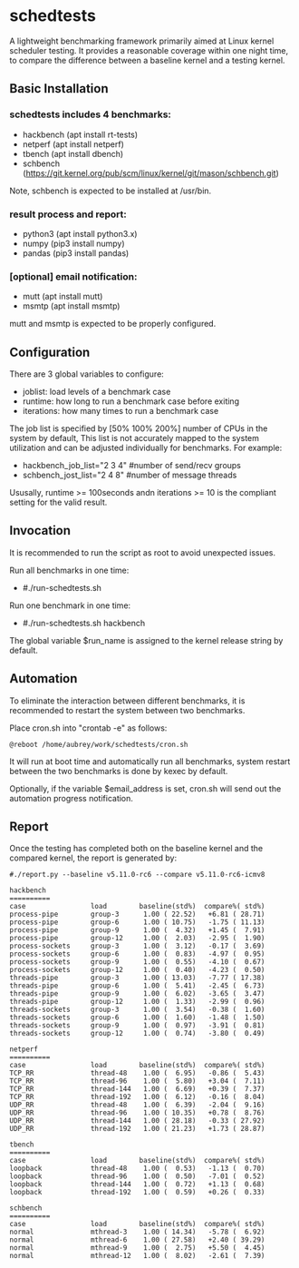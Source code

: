# schedtests

A lightweight benchmarking framework primarily aimed at Linux kernel scheduler
testing. It provides a reasonable coverage within one night time, to compare
the difference between a baseline kernel and a testing kernel.

## Basic Installation

### schedtests includes 4 benchmarks:
- hackbench (apt install rt-tests)
- netperf (apt install netperf)
- tbench (apt install dbench)
- schbench (https://git.kernel.org/pub/scm/linux/kernel/git/mason/schbench.git)

Note, schbench is expected to be installed at /usr/bin.

### result process and report:
- python3 (apt install python3.x)
- numpy (pip3 install numpy)
- pandas (pip3 install pandas)

### [optional] email notification:
- mutt (apt install mutt)
- msmtp (apt install msmtp)

mutt and msmtp is expected to be properly configured.

## Configuration

There are 3 global variables to configure:
- joblist: load levels of a benchmark case
- runtime: how long to run a benchmark case before exiting
- iterations: how many times to run a benchmark case

The job list is specified by [50% 100% 200%] number of CPUs in the
system by default, This list is not accurately mapped to the system
utilization and can be adjusted individually for benchmarks.
For example:
- hackbench_job_list="2 3 4" #number of send/recv groups
- schbench_jost_list="2 4 8" #number of message threads

Ususally, runtime >= 100seconds andn iterations >= 10 is the compliant
setting for the valid result.

## Invocation

It is recommended to run the script as root to avoid unexpected issues.

Run all benchmarks in one time:
- #./run-schedtests.sh

Run one benchmark in one time:
- #./run-schedtests.sh hackbench

The global variable $run_name is assigned to the kernel release
string by default.

## Automation

To eliminate the interaction between different benchmarks, it is recommended
to restart the system between two benchmarks.

Place cron.sh into "crontab -e" as follows:

	@reboot /home/aubrey/work/schedtests/cron.sh

It will run at boot time and automatically run all benchmarks, system restart
between the two benchmarks is done by kexec by default.

Optionally, if the variable $email_address is set, cron.sh will send out the
automation progress notification.

## Report

Once the testing has completed both on the baseline kernel and the compared
kernel, the report is generated by:

	#./report.py --baseline v5.11.0-rc6 --compare v5.11.0-rc6-icmv8

	hackbench
	==========
	case            	load    	baseline(std%)	compare%( std%)
	process-pipe    	group-3 	 1.00 ( 22.52)	 +6.81 ( 28.71)
	process-pipe    	group-6 	 1.00 ( 10.75)	 -1.75 ( 11.13)
	process-pipe    	group-9 	 1.00 (  4.32)	 +1.45 (  7.91)
	process-pipe    	group-12	 1.00 (  2.03)	 -2.95 (  1.90)
	process-sockets 	group-3 	 1.00 (  3.12)	 -0.17 (  3.69)
	process-sockets 	group-6 	 1.00 (  0.83)	 -4.97 (  0.95)
	process-sockets 	group-9 	 1.00 (  0.55)	 -4.10 (  0.67)
	process-sockets 	group-12	 1.00 (  0.40)	 -4.23 (  0.50)
	threads-pipe    	group-3 	 1.00 ( 13.03)	 -7.77 ( 17.38)
	threads-pipe    	group-6 	 1.00 (  5.41)	 -2.45 (  6.73)
	threads-pipe    	group-9 	 1.00 (  6.02)	 -3.65 (  3.47)
	threads-pipe    	group-12	 1.00 (  1.33)	 -2.99 (  0.96)
	threads-sockets 	group-3 	 1.00 (  3.54)	 -0.38 (  1.60)
	threads-sockets 	group-6 	 1.00 (  1.60)	 -1.48 (  1.50)
	threads-sockets 	group-9 	 1.00 (  0.97)	 -3.91 (  0.81)
	threads-sockets 	group-12	 1.00 (  0.74)	 -3.80 (  0.49)

	netperf
	==========
	case            	load    	baseline(std%)	compare%( std%)
	TCP_RR          	thread-48	 1.00 (  6.95)	 -0.86 (  5.43)
	TCP_RR          	thread-96	 1.00 (  5.80)	 +3.04 (  7.11)
	TCP_RR          	thread-144	 1.00 (  6.69)	 +0.39 (  7.37)
	TCP_RR          	thread-192	 1.00 (  6.12)	 -0.16 (  8.04)
	UDP_RR          	thread-48	 1.00 (  6.39)	 -2.04 (  9.16)
	UDP_RR          	thread-96	 1.00 ( 10.35)	 +0.78 (  8.76)
	UDP_RR          	thread-144	 1.00 ( 28.18)	 -0.33 ( 27.92)
	UDP_RR          	thread-192	 1.00 ( 21.23)	 +1.73 ( 28.87)

	tbench
	==========
	case            	load    	baseline(std%)	compare%( std%)
	loopback        	thread-48	 1.00 (  0.53)	 -1.13 (  0.70)
	loopback        	thread-96	 1.00 (  0.50)	 -7.01 (  0.52)
	loopback        	thread-144	 1.00 (  0.72)	 +1.13 (  0.68)
	loopback        	thread-192	 1.00 (  0.59)	 +0.26 (  0.33)

	schbench
	==========
	case            	load    	baseline(std%)	compare%( std%)
	normal          	mthread-3	 1.00 ( 14.34)	 -5.78 (  6.92)
	normal          	mthread-6	 1.00 ( 27.58)	 +2.40 ( 39.29)
	normal          	mthread-9	 1.00 (  2.75)	 +5.50 (  4.45)
	normal          	mthread-12	 1.00 (  8.02)	 -2.61 (  7.39)
